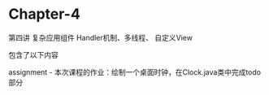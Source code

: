 # Chapter-4
第四讲 复杂应用组件 Handler机制、多线程、 自定义View

包含了以下内容

assignment - 本次课程的作业：绘制一个桌面时钟，在Clock.java类中完成todo部分

